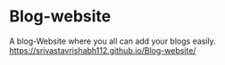 # Blog-website
A blog-Website where you all can add your blogs easily.
https://srivastavrishabh112.github.io/Blog-website/

